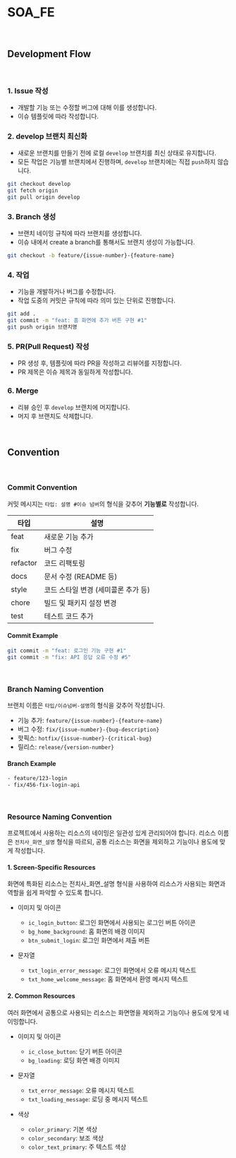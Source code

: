# SOA_FE

<br>

## Development Flow
<br>

### 1. Issue 작성
- 개발할 기능 또는 수정할 버그에 대해 이를 생성합니다.
- 이슈 템플릿에 따라 작성합니다.

### 2. develop 브랜치 최신화
- 새로운 브랜치를 만들기 전에 로컬 `develop` 브랜치를 최신 상태로 유지합니다.
- 모든 작업은 기능별 브랜치에서 진행하며, `develop` 브랜치에는 직접 `push`하지 않습니다.
```bash
git checkout develop
git fetch origin
git pull origin develop
```

### 3. Branch 생성
- 브랜치 네이밍 규칙에 따라 브랜치를 생성합니다.
- 이슈 내에서 create a branch를 통해서도 브랜치 생성이 가능합니다.
```bash
git checkout -b feature/{issue-number}-{feature-name}
```

### 4. 작업
- 기능을 개발하거나 버그를 수정합니다.
- 작업 도중의 커밋은 규칙에 따라 의미 있는 단위로 진행합니다.
```bash
git add .
git commit -m "feat: 홈 화면에 추가 버튼 구현 #1"
git push origin 브랜치명
```
### 5. PR(Pull Request) 작성
- PR 생성 후, 템플릿에 따라 PR을 작성하고 리뷰어를 지정합니다.
- PR 제목은 이슈 제목과 동일하게 작성합니다.

### 6. Merge
- 리뷰 승인 후 `develop` 브랜치에 머지합니다.
- 머지 후 브랜치도 삭제합니다.
<br>

## Convention
<br>

### Commit Convention

커밋 메시지는 `타입: 설명 #이슈 넘버`의 형식을 갖추어 **기능별로** 작성합니다.

| 타입      | 설명                           |
|-----------|--------------------------------|
| feat      | 새로운 기능 추가               |
| fix       | 버그 수정                      |
| refactor  | 코드 리팩토링                  |
| docs      | 문서 수정 (README 등)          |
| style     | 코드 스타일 변경 (세미콜론 추가 등)|
| chore     | 빌드 및 패키지 설정 변경       |
| test      | 테스트 코드 추가               |

#### Commit Example
```sh
git commit -m "feat: 로그인 기능 구현 #1"
git commit -m "fix: API 응답 오류 수정 #5"
```
<br>

### Branch Naming Convention

브랜치 이름은 `타입/이슈넘버-설명`의 형식을 갖추어 작성합니다.
- 기능 추가: `feature/{issue-number}-{feature-name}`
- 버그 수정: `fix/{issue-number}-{bug-description}`
- 핫픽스: `hotfix/{issue-number}-{critical-bug}`
- 릴리스: `release/{version-number}`

#### Branch Example
```sh
- feature/123-login
- fix/456-fix-login-api
```
<br>

### Resource Naming Convention

프로젝트에서 사용하는 리소스의 네이밍은 일관성 있게 관리되어야 합니다. 리소스 이름은 `전치사_화면_설명` 형식을 따르되, 공통 리소스는 화면을 제외하고 기능이나 용도에 맞게 작성합니다.

#### 1. Screen-Specific Resources
화면에 특화된 리소스는 전치사_화면_설명 형식을 사용하여 리소스가 사용되는 화면과 역할을 쉽게 파악할 수 있도록 합니다.

- 이미지 및 아이콘

   - `ic_login_button`: 로그인 화면에서 사용되는 로그인 버튼 아이콘
   - `bg_home_background`: 홈 화면의 배경 이미지
   - `btn_submit_login`: 로그인 화면에서 제출 버튼
 
- 문자열
  
   - `txt_login_error_message`: 로그인 화면에서 오류 메시지 텍스트
   - `txt_home_welcome_message`: 홈 화면에서 환영 메시지 텍스트
#### 2. Common Resources
여러 화면에서 공통으로 사용되는 리소스는 화면명을 제외하고 기능이나 용도에 맞게 네이밍합니다.

- 이미지 및 아이콘
  
   - `ic_close_button`: 닫기 버튼 아이콘
   - `bg_loading`: 로딩 화면 배경 이미지
     
- 문자열
  
   - `txt_error_message`: 오류 메시지 텍스트
   - `txt_loading_message`: 로딩 중 메시지 텍스트
     
- 색상
  
   - `color_primary`: 기본 색상
   - `color_secondary`: 보조 색상
   - `color_text_primary`: 주 텍스트 색상
